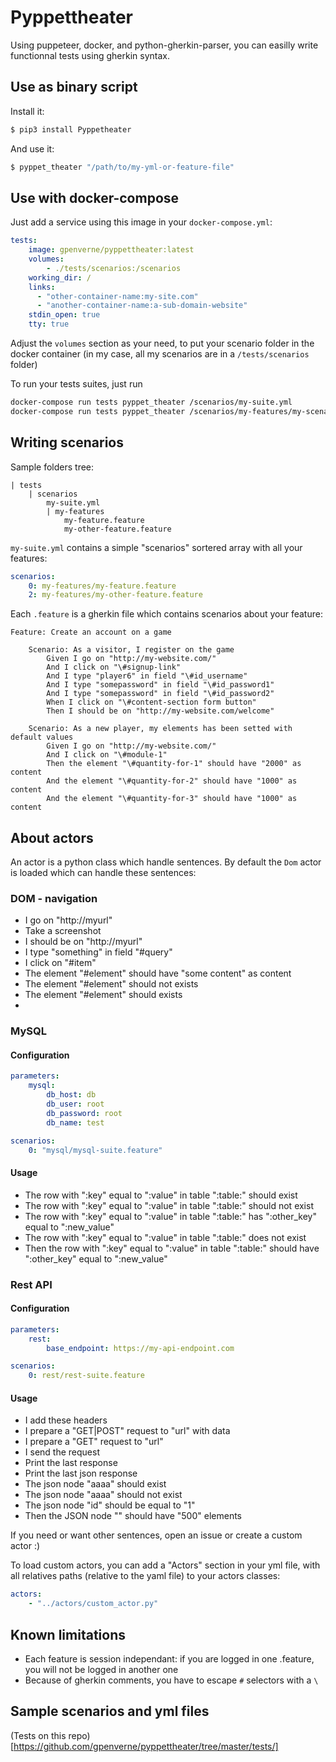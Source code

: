 # Pyppettheater

Using puppeteer, docker, and python-gherkin-parser, you can easilly write functionnal tests using gherkin syntax.

## Use as binary script
Install it:
```bash
$ pip3 install Pyppetheater
```

And use it:
```bash
$ pyppet_theater "/path/to/my-yml-or-feature-file"
```

## Use with docker-compose
Just add a service using this image in your ``docker-compose.yml``:
```yaml
tests:
    image: gpenverne/pyppettheater:latest
    volumes:
        - ./tests/scenarios:/scenarios
    working_dir: /
    links:
      - "other-container-name:my-site.com"
      - "another-container-name:a-sub-domain-website"
    stdin_open: true
    tty: true
```
Adjust the ``volumes`` section as your need, to put your scenario folder in the docker container (in my case, all my scenarios are in a ``/tests/scenarios`` folder)

To run your tests suites, just run
```bash
docker-compose run tests pyppet_theater /scenarios/my-suite.yml
docker-compose run tests pyppet_theater /scenarios/my-features/my-scenario.feature
```

## Writing scenarios
Sample folders tree:
```
| tests
	| scenarios
		my-suite.yml
		| my-features
			my-feature.feature
			my-other-feature.feature
```

``my-suite.yml`` contains a simple "scenarios" sortered array with all your features:
```yaml
scenarios:
    0: my-features/my-feature.feature
    2: my-features/my-other-feature.feature
```
Each ``.feature`` is a gherkin file which contains scenarios about your feature:
```gherkin
Feature: Create an account on a game

	Scenario: As a visitor, I register on the game
		Given I go on "http://my-website.com/"
		And I click on "\#signup-link"
		And I type "player6" in field "\#id_username"
		And I type "somepassword" in field "\#id_password1"
		And I type "somepassword" in field "\#id_password2"
		When I click on "\#content-section form button"
		Then I should be on "http://my-website.com/welcome"

	Scenario: As a new player, my elements has been setted with default values
		Given I go on "http://my-website.com/"
		And I click on "\#module-1"
		Then the element "\#quantity-for-1" should have "2000" as content
		And the element "\#quantity-for-2" should have "1000" as content
		And the element "\#quantity-for-3" should have "1000" as content
```

## About actors
An actor is a python class which handle sentences. By default the ``Dom`` actor is loaded which can handle these sentences:

### DOM - navigation
- I go on "http://myurl"
- Take a screenshot
- I should be on "http://myurl"
- I type "something" in field "#query"
- I click on "#item"
- The element "#element" should have "some content" as content
- The element "#element" should not exists
- The element "#element" should exists
-
### MySQL
#### Configuration
```yaml
parameters:
    mysql:
        db_host: db
        db_user: root
        db_password: root
        db_name: test

scenarios:
    0: "mysql/mysql-suite.feature"
```
#### Usage
- The row with ":key" equal to ":value" in table ":table:" should exist
- The row with ":key" equal to ":value" in table ":table:" should not exist
- The row with ":key" equal to ":value" in table ":table:" has ":other_key" equal to ":new_value"
- The row with ":key" equal to ":value" in table ":table:" does not exist
- Then the row with ":key" equal to ":value" in table ":table:" should have ":other_key" equal to ":new_value"

### Rest API
#### Configuration
```yaml
parameters:
    rest:
        base_endpoint: https://my-api-endpoint.com

scenarios:
    0: rest/rest-suite.feature

```
#### Usage
- I add these headers
- I prepare a "GET|POST" request to "url" with data
- I prepare a "GET" request to "url"
- I send the request
- Print the last response
- Print the last json response
- The json node "aaaa" should exist
- The json node "aaaa" should not exist
- The json node "id" should be equal to "1"
- Then the JSON node "" should have "500" elements

If you need or want other sentences, open an issue or create a custom actor :)

To load custom actors, you can add a "Actors" section in your yml file, with all relatives paths (relative to the yaml file) to your actors classes:
```yaml
actors:
    - "../actors/custom_actor.py"
```

## Known limitations
- Each feature is session independant: if you are logged in one .feature, you will not be logged in another one
- Because of gherkin comments, you have to escape ``#`` selectors with a ``\``

## Sample scenarios and yml files
(Tests on this repo)[https://github.com/gpenverne/pyppettheater/tree/master/tests/]
